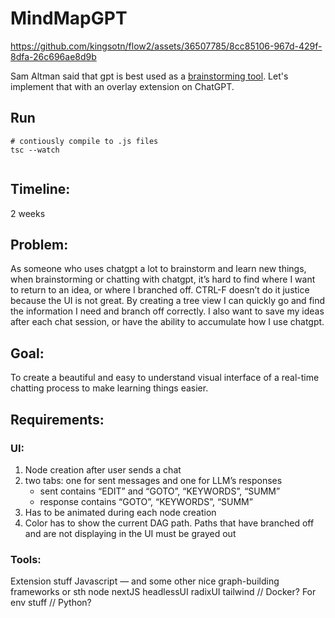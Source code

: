 # MindMapGPT

https://github.com/kingsotn/flow2/assets/36507785/8cc85106-967d-429f-8dfa-26c696ae8d9b

Sam Altman said that gpt is best used as a [brainstorming tool](https://youtu.be/jvqFAi7vkBc?si=W-Guv57vhzGdO4yc&t=3140). Let's implement that with an overlay extension on ChatGPT.

## Run

```
# contiously compile to .js files
tsc --watch


```

## Timeline:

2 weeks

## Problem:

As someone who uses chatgpt a lot to brainstorm and learn new things, when brainstorming or chatting with chatgpt, it’s hard to find where I want to return to an idea, or where I branched off. CTRL-F doesn’t do it justice because the UI is not great. By creating a tree view I can quickly go and find the information I need and branch off correctly. I also want to save my ideas after each chat session, or have the ability to accumulate how I use chatgpt.

## Goal:

To create a beautiful and easy to understand visual interface of a real-time chatting process to make learning things easier.

## Requirements:

### UI:

1. Node creation after user sends a chat
2. two tabs: one for sent messages and one for LLM’s responses
    - sent contains “EDIT” and “GOTO”, “KEYWORDS”, “SUMM”
    - response contains “GOTO”, “KEYWORDS”, “SUMM”
3. Has to be animated during each node creation
4. Color has to show the current DAG path. Paths that have branched off and are not displaying in the UI must be grayed out

### Tools:

Extension stuff
Javascript — and some other nice graph-building frameworks or sth
node
nextJS
headlessUI
radixUI
tailwind
// Docker? For env stuff
// Python?
